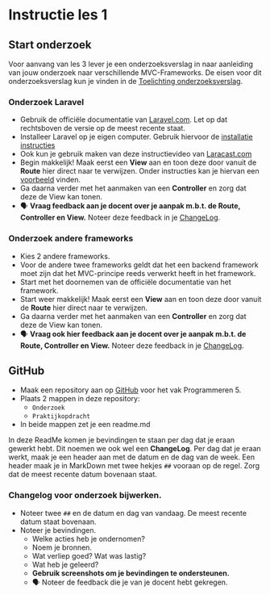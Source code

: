 # Instructie les 1

## Start onderzoek

Voor aanvang van les 3 lever je een onderzoeksverslag in naar aanleiding van jouw onderzoek naar verschillende MVC-Frameworks. De eisen voor dit onderzoeksverslag kun je vinden in de [Toelichting onderzoeksverslag](../instructies/toelichting-onderzoeksverslag.md).

### Onderzoek Laravel

- Gebruik de officiële documentatie van [Laravel.com](https://laravel.com/docs/11.x). Let op dat rechtsboven de versie op de meest recente staat.
- Installeer Laravel op je eigen computer. Gebruik hiervoor de [installatie instructies](../instructies/installatie.md)
- Ook kun je gebruik maken van deze instructievideo van [Laracast.com](https://laracasts.com/series/30-days-to-learn-laravel-11/)
- Begin makkelijk! Maak eerst een **View** aan en toon deze door vanuit de **Route** hier direct naar te verwijzen. Onder instructies kan je hiervan een [voorbeeld](../instructies/new-project-and-route.md) vinden. 
- Ga daarna verder met het aanmaken van een **Controller** en zorg dat deze de View kan tonen.
- 🗣️ **Vraag feedback aan je docent over je aanpak m.b.t. de Route, Controller en View.** Noteer deze feedback in je
  [ChangeLog](#changelog-voor-onderzoek-bijwerken).

### Onderzoek andere frameworks

- Kies 2 andere frameworks.
- Voor de andere twee frameworks geldt dat het een backend framework moet zijn dat het MVC-principe reeds verwerkt heeft in het framework.
- Start met het doornemen van de officiële documentatie van het framework.
- Start weer makkelijk! Maak eerst een **View** aan en toon deze door vanuit de **Route** hier direct naar te verwijzen.
- Ga daarna verder met het aanmaken van een **Controller** en zorg dat deze de View kan tonen.
- 🗣️ **Vraag ook hier feedback aan je docent over je aanpak m.b.t. de Route, Controller en View.** Noteer deze feedback in je
  [ChangeLog](#changelog-voor-onderzoek-bijwerken).

## GitHub

- Maak een repository aan op [GitHub](https://github.com/) voor het vak Programmeren 5.
- Plaats 2 mappen in deze repository:
  - `Onderzoek`
  - `Praktijkopdracht`
- In beide mappen zet je een readme.md

In deze ReadMe komen je bevindingen te staan per dag dat je eraan gewerkt hebt. Dit noemen we ook wel een **ChangeLog**. Per dag dat je eraan werkt, maak je een header aan met de datum en de dag van de week. Een header maak je in MarkDown met twee hekjes `##` vooraan op de regel. Zorg dat de meest recente datum bovenaan staat.

### Changelog voor onderzoek bijwerken.

- Noteer twee `##` en de datum en dag van vandaag. De meest recente datum staat bovenaan.
- Noteer je bevindingen. 
  - Welke acties heb je ondernomen?
  - Noem je bronnen. 
  - Wat verliep goed? Wat was lastig?
  - Wat heb je geleerd?
  - **Gebruik screenshots om je bevindingen te ondersteunen.**
  - 🗣️ Noteer de feedback die je van je docent hebt gekregen.


